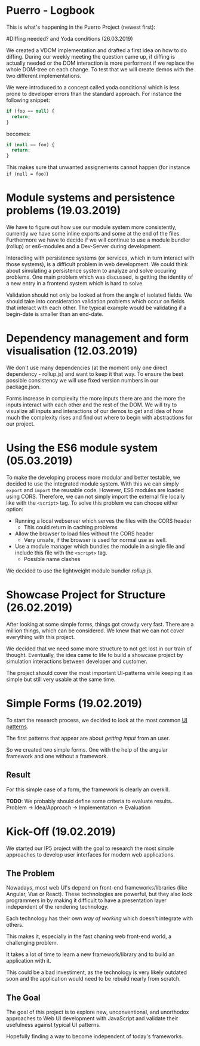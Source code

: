 # Puerro - Logbook

This is what's happening in the Puerro Project (newest first):

#Diffing needed? and Yoda conditions (26.03.2019)

We created a VDOM implementation and drafted a first idea on how to do diffing. During our weekly meeting the question came up, if diffing is actually needed or the DOM interaction is more performant if we replace the whole DOM-tree on each change. To test that we will create demos with the two different implementations.

We were introduced to a concept called yoda conditional which is less prone to developer errors than the standard approach. For instance the following snippet:

```js
if (foo == null) {
  return;
}
```

becomes:

```js
if (null == foo) {
  return;
}
```

This makes sure that unwanted assignements cannot happen (for instance `if (null = foo)`)

# Module systems and persistence problems (19.03.2019)
We have to figure out how use our module system more consistently, currently we have some inline exports and some at the end of the files. Furthermore we have to decide if we will continue to use a module bundler (rollup) or es6-modules and a Dev-Server during development.

Interacting with persistence systems (or services, which in turn interact with those systems), is a difficult problem in web development. We could think about simulating a persistence system to analyze and solve occuring problems. One main problem which was discussed, is getting the identity of a new entry in a frontend system which is hard to solve.

Validation should not only be looked at from the angle of isolated fields. We should take into consideration validation problems which occur on fields that interact with each other. The typical example would be validating if a begin-date is smaller than an end-date.

# Dependency management and form visualisation (12.03.2019)
We don't use many dependencies (at the moment only one direct dependency - rollup.js) and want to keep it that way. To ensure the best possible consistency we will use fixed version numbers in our package.json.

Forms increase in complexity the more inputs there are and the more the inputs interact with each other and the rest of the DOM. We will try to visualize all inputs and interactions of our demos to get and idea of how much the complexity rises and find out where to begin with abstractions for our project.

# Using the ES6 module system (05.03.2019)
To make the developing process more modular and better testable, we decided to use the integrated module system.
With this we can simply `export` and `import` the reusable code.
However, ES6 modules are loaded using CORS. Therefore, we can not simply import the external file locally like with the `<script>` tag.
To solve this problem we can choose either option:
- Running a local webserver which serves the files with the CORS header
    - This could return in caching problems
- Allow the browser to load files without the CORS header
    - Very unsafe, if the browser is used for normal use as well.
- Use a module manager which bundles the module in a single file and include this file with the `<script>` tag.
    - Possible name clashes

We decided to use the lightweight module bundler *rollup.js*.

# Showcase Project for Structure (26.02.2019)

After looking at some simple forms, things got crowdy very fast.
There are a million things, which can be considered.
We knew that we can not cover everything with this project.

We decided that we need some more structure to not get lost in our train of thought.
Eventually, the idea came to life to build a showcase project by simulation interactions between developer and customer.

The project should cover the most important UI-patterns while keeping it as simple but still very usable at the same time.


# Simple Forms (19.02.2019)

To start the research process, we decided to look at the most common [UI patterns](http://ui-patterns.com/).

The first patterns that appear are about *getting input* from an user.

So we created two simple forms. One with the help of the angular framework and one without a framework.

## Result
For this simple case of a form, the framework is clearly an overkill.

**TODO**: We probably should define some criteria to evaluate results..
Problem -> Idea/Approach -> Implementation -> Evaluation


# Kick-Off (19.02.2019)

We started our IP5 project with the goal to research the most simple approaches to develop user interfaces for modern web applications.

## The Problem

Nowadays, most web UI's depend on front-end frameworks/libraries (like Angular, Vue or React). These technologies are powerful, but they also lock programmers in by making it difficult to have a presentation layer independent of the rendering technology.

Each technology has their own *way of working* which doesn't integrate with others.

This makes it, especially in the fast chaning web front-end world, a challenging problem.

It takes a lot of time to learn a new framework/library and to build an application with it.

This could be a bad investiment, as the technology is very likely outdated soon and the application would need to be rebuild nearly from scratch.

## The Goal

The goal of this project is to explore new, unconventional, and unorthodox approaches to Web UI development with JavaScript and validate their usefulness against typical UI patterns.

Hopefully finding a way to become independent of today's frameworks.